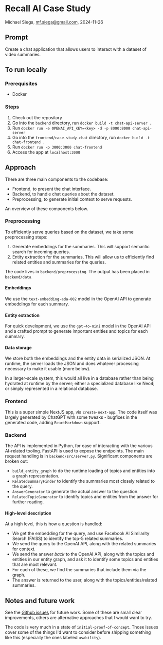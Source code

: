 # Recall AI Case Study

Michael Siega, mf.siega@gmail.com, 2024-11-26

## Prompt

Create a chat application that allows users to interact with a dataset of video summaries.

## To run locally

### Prerequisites

- Docker

### Steps

1. Check out the repository
2. Go into the `backend` directory, run `docker build -t chat-api-server .`
3. Run `docker run -e OPENAI_API_KEY=<key> -d -p 8000:8000 chat-api-server`
4. Go into the `frontend/case-study-chat` directory, run `docker build -t chat-frontend .`
5. Run `docker run -p 3000:3000 chat-frontend`
6. Access the app at `localhost:3000`

## Approach

There are three main components to the codebase:

- Frontend, to present the chat interface.
- Backend, to handle chat queries about the dataset.
- Preprocessing, to generate initial context to serve requests.

An overview of these components below.

### Preprocessing

To efficiently serve queries based on the dataset, we take some preprocessing steps:

1. Generate embeddings for the summaries. This will support semantic search for incoming queries.
2. Entity extraction for the summaries. This will allow us to efficiently find related entities and summaries for the queries.

The code lives in `backend/preprocessing`. The output has been placed in `backend/data`.

#### Embeddings

We use the `text-embedding-ada-002` model in the OpenAI API to generate embeddings for each summary.

#### Entity extraction

For quick development, we use the `gpt-4o-mini` model in the OpenAI API and a crafted prompt to generate important entities and topics for each summary.

#### Data storage

We store both the embeddings and the entity data in serialized JSON. At runtime, the server loads the JSON and does whatever processing necessary to make it usable (more below).

In a larger-scale system, this would all live in a database rather than being hydrated at runtime by the server; either a specialized database like Neo4j or simply represented in a relational database.

### Frontend

This is a super simple NextJS app, via `create-next-app`. The code itself was largely generated by ChatGPT with some tweaks - bugfixes in the generated code, adding `ReactMarkdown` support.

### Backend

The API is implemented in Python, for ease of interacting with the various AI-related tooling. FastAPI is used to expose the endpoints. The main request handling is in `backend/src/server.py`. Significant components are broken out:

- `build_entity_graph` to do the runtime loading of topics and entities into a graph representation.
- `RelatedSummaryFinder` to identify the summaries most closely related to the query.
- `AnswerGenerator` to generate the actual answer to the question.
- `RelatedTopicGenerator` to identify topics and entities from the answer for further reading.

#### High-level description

At a high level, this is how a question is handled:

- We get the embedding for the query, and use Facebook AI Similarity Search (FAISS) to identify the top-5 related summaries.
- We send the query to the OpenAI API, along with the related summaries for context.
- We send the answer _back_ to the OpenAI API, along with the topics and entities in our entity graph, and ask it to identify some topics and entities that are most relevant.
- For each of these, we find the summaries that include them via the graph.
- The answer is returned to the user, along with the topics/entities/related summaries.

## Notes and future work

See the [Github issues](https://github.com/mfsiega/recall-case-study/issues) for future work. Some of these are small clear improvements, others are alternative approaches that I would want to try.

The code is very much in a state of `initial-proof-of-concept`. Those issues cover some of the things I'd want to consider before shipping something like this (especially the ones labeled `usability`).
